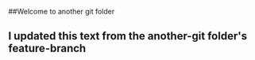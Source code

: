 ##Welcome to another git folder
## I updated this text from the another-git folder's feature-branch
